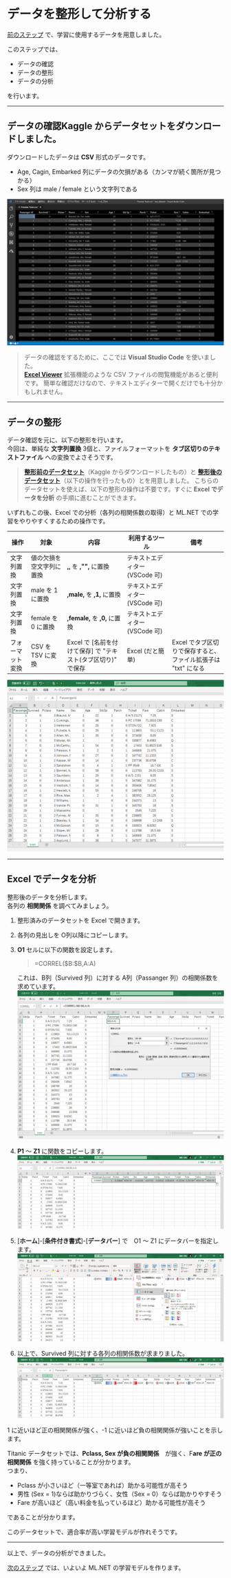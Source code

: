 # データを整形して分析する

[前のステップ](./01_preparedata.md) で、学習に使用するデータを用意しました。

このステップでは、

- データの確認
- データの整形
- データの分析

を行います。

---

## データの確認Kaggle からデータセットをダウンロードしました。  
ダウンロードしたデータは **CSV** 形式のデータです。  

- Age, Cagin, Embarked 列にデータの欠損がある（カンマが続く箇所が見つかる）
- Sex 列は male / female という文字列である

![View CSV File with VSCode](./images/02/csv_view_with_vscode.jpg)
> データの確認をするために、ここでは **Visual Studio Code** を使いました。  
> [**Excel Viewer**](https://marketplace.visualstudio.com/items?itemName=GrapeCity.gc-excelviewer) 拡張機能のような CSV ファイルの閲覧機能があると便利です。
> 簡単な確認だけなので、テキストエディターで開くだけでも十分かもしれません。

---

## データの整形

データ確認を元に、以下の整形を行います。  
今回は、単純な **文字列置換** 3個と、ファイルフォーマットを **タブ区切りのテキストファイル** への変換でよさそうです。

> [**整形前のデータセット**](./dataset/raw_dataset.zip)（Kaggle からダウンロードしたもの）と  [**整形後のデータセット**](./dataset/format_dataset.zip)（以下の操作を行ったもの）とを用意しました。
> こちらのデータセットを使えば、以下の整形の操作は不要です。すぐに **Excel でデータを分析** の手順に進むことができます。

いずれもこの後、Excel での分析（各列の相関係数の取得）と ML.NET での学習をやりやすくするための操作です。

|操作|対象|内容|利用するツール|備考|
|---|---|---|---|---|
|文字列置換|値の欠損を空文字列に置換| **,,** を **,"",** に置換|テキストエディター (VSCode 可)| |
|文字列置換|male を 1 に置換| **,male,** を **,1,** に置換|テキストエディター (VSCode 可)| |
|文字列置換|female を 0 に置換| **,female,** を **,0,** に置換|テキストエディター (VSCode 可)| |
|フォーマット変換|CSV を TSV に変換|Excel で [名前を付けて保存] で "テキスト(タブ区切り)" で保存|Excel (だと簡単)| Excel でタブ区切りで保存すると、ファイル拡張子は "txt" になる |

![Save As TSV File](./images/02/save_as_tsv.jpg)

---

## Excel でデータを分析

整形後のデータを分析します。  
各列の **相関関係** を調べてみましょう。

1. 整形済みのデータセットを Excel で開きます。
2. 各列の見出しを O列以降にコピーします。
3. **O1** セルに以下の関数を設定します。  
   > =CORREL(\$B:\$B,A:A)

   これは、B列（Survived 列）に対する A列（Passanger 列）の相関係数を求めています。
   ![Set Correl Function to the Cell](./images/02/set_correl_function.jpg)

4. **P1** ～ **Z1** に関数をコピーします。
   ![Fill Functions to Range](./images/02/fill_functions_to_range.jpg)

5. [**ホーム**]-[**条件付き書式**]-[**データバー**] で　O1 ～ Z1 にデータバーを指定します。  
   ![Set Databar to Range](./images/02/set_databar_to_range.jpg)

6. 以上で、Survived 列に対する各列の相関係数が求まりました。
   ![Result of Databar](./images/02/result_setting_databar.jpg)

1 に近いほど正の相関関係が強く、-1 に近いほど負の相関関係が強いことを示します。

Titanic データセットでは、**Pclass, Sex が負の相関関係**　が強く、F**are が正の相関関係** を強く持っていることが分かります。  
つまり、

- Pclass が小さいほど（一等室であれば）助かる可能性が高そう
- 男性 (Sex = 1)ならば助かりづらく、女性（Sex = 0）ならば助かりやすそう
- Fare が高いほど（高い料金を払っているほど）助かる可能性が高そう

であることが分かります。

このデータセットで、適合率が高い学習モデルが作れそうです。

---

以上で、データの分析ができました。

[次のステップ](./03_createmodel.md) では、いよいよ ML.NET の学習モデルを作ります。